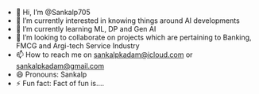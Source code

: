 - 👋 Hi, I’m @Sankalp705
- 👀 I’m currently interested in knowing things around AI developments 
- 🌱 I’m currently learning ML, DP and Gen AI 
- 💞️ I’m looking to collaborate on projects which are pertaining to Banking, FMCG and Argi-tech Service Industry 
- 📫 How to reach me on sankalpkadam@icloud.com or sankalpkadam@gmail.com
- 😄 Pronouns: Sankalp 
- ⚡ Fun fact: Fact of fun is....

<!---
Sankalp705/Sankalp705 is a ✨ special ✨ repository because its `README.md` (this file) appears on your GitHub profile.
You can click the Preview link to take a look at your changes.
--->
